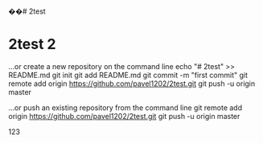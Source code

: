 ��# 2test

# 2test 2
…or create a new repository on the command line
echo "# 2test" >> README.md
git init
git add README.md
git commit -m "first commit"
git remote add origin https://github.com/pavel1202/2test.git
git push -u origin master
                
…or push an existing repository from the command line
git remote add origin https://github.com/pavel1202/2test.git
git push -u origin master

123
